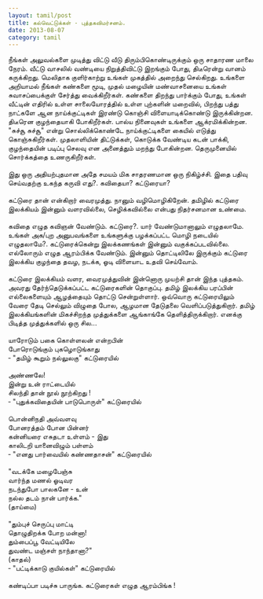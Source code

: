 ```yaml
---
layout: tamil/post
title: கல்வெட்டுக்கள் - புத்தகவிமர்சனம்.
date: 2013-08-07
category: tamil
---
```


நீங்கள் அலுவல்களை முடித்து விட்டு வீடு திரும்பிகொண்டிருக்கும் ஒரு சாதாரண மாலை நேரம். வீட்டு வாசலில் வண்டியை நிறுத்திவிட்டு இறங்கும் போது,
திடீரென்று வானம் கருக்கிறது. மெலிதாக குளிர்காற்று உங்கள் முகத்தில் அறைந்து செல்கிறது. உங்களை அறியாமல் நீங்கள் கண்களை  மூடி,
முதல் மழையின் மண்வாசனையை உங்கள் சுவாசப்பைக்குள் சேர்த்து வைக்கிறீர்கள். கண்களை திறந்து பார்க்கும் போது, உங்கள் வீட்டின் எதிரில் உள்ள
சாலையோரத்தில் உள்ள புற்களின் மறைவில், பிறந்து பத்து நாட்களே ஆன நாய்க்குட்டிகள் இரண்டு கொஞ்சி விளையாடிக்கொண்டு இருக்கின்றன.
திடீரென குழந்தையாகி போகிறீர்கள். பால்ய நினைவுகள் உங்களை ஆக்ரமிக்கின்றன. "சுச்சூ சுச்சூ" என்று சொல்லிக்கொண்டே நாய்க்குட்டிகளை
கையில் எடுத்து கொஞ்சுகிறீர்கள். முதலாளியின் திட்டுக்கள்,  கொடுக்க வேண்டிய கடன் பாக்கி, குழந்தையின் படிப்பு செலவு என அனைத்தும்
மறந்து போகின்றன. தெருமுனையில் சொர்க்கத்தை உணருகிறீர்கள்.<br/>
<br/>
இது ஒரு அதியற்புதமான அதே சமயம் மிக சாதரணமான ஒரு நிகிழ்ச்சி. இதை பதிவு செய்வதற்கு உகந்த கருவி எது?. கவிதையா? கட்டுரையா?<br/>
<br/>
கட்டுரை தான் என்கிறார் வைரமுத்து. நானும் வழிமொழிகிறேன். தமிழில் கட்டுரை இலக்கியம் இன்னும் வளரவில்லை, செழிக்கவில்லை என்பது
நிதர்சனமான உண்மை.<br/>
<br/>
கவிதை எழுத கவிஞன் வேண்டும். கட்டுரை?. யார் வேண்டுமானாலும் எழுதலாமே. உங்கள் அக/புற அனுபவங்களை உங்களுக்கு பழக்கப்பட்ட
மொழி நடையில் எழுதலாமே?. கட்டுரைக்கென்று இலக்கணங்கள் இன்னும் வகுக்கப்படவில்லை. எல்லோரும் எழுத ஆரம்பிக்க வேண்டும்.
இன்னும் தொட்டிலிலே இருக்கும் கட்டுரை இலக்கிய குழந்தை தவழ, நடக்க, ஓடி விளையாட உதவி செய்வோம்.<br/>
<br/>
கட்டுரை இலக்கியம் வளர, வைரமுத்துவின் இன்னொரு முயற்சி தான் இந்த புத்தகம். அவரது தேர்ந்தெடுக்கப்பட்ட கட்டுரைகளின் தொகுப்பு.
தமிழ் இலக்கிய பரப்பின் எல்லைகளையும் ஆழத்தையும் தொட்டு சென்றுள்ளார். ஒவ்வொரு கட்டுரையிலும் வேரை தேடி செல்லும் விழுதை போல,
ஆழமான தேடுதலை வெளிப்படுத்துகிறார். தமிழ் இலக்கியங்களின் மிகச்சிறந்த முத்துக்களை ஆங்காங்கே தெளித்திருக்கிறார்.
எனக்கு பிடித்த முத்துக்களில் ஒரு சில...<br/>
<br/>
யாரோடும் பகை கொள்ளலன் என்றபின்<br/>
போரொடுங்கும் புகழொடுங்காது<br/>
&#x2010; "தமிழ் கூறும் நல்லுலகு" கட்டுரையில்<br/>
<br/>
அண்ணலே!<br/>
இன்று உன் ராட்டையில்<br/>
சிலந்தி தான் நூல் நூற்கிறது !<br/>
&#x2010; "புதுக்கவிதையின் பாடுபொருள்" கட்டுரையில்<br/>
<br/>
பொன்னிநதி அவ்வளவு<br/>
போனரத்தம் போன பின்னர்<br/>
கன்னியரை எசுதடா உள்ளம் - இது<br/>
காலிடறி யானைவிழும் பள்ளம்<br/>
&#x2010; "எனது பார்வையில் கண்ணதாசன்" கட்டுரையில்<br/>
<br/>
"வடக்கே மழைபேஞ்சு<br/>
வார்ந்த மணல் ஓடிவர<br/>
நடந்துபோ பாலகனே - உன்<br/>
நல்ல தடம் நான் பார்க்க."<br/>
(தாய்மை)<br/>
<br/>
"தும்புச் செருப்பு மாட்டி<br/>
தொழுதிறக்க போற மன்னா!<br/>
தும்பைப்பூ வேட்டியிலே<br/>
துவண்ட மஞ்சள் நாந்தானா?"<br/>
(காதல்)<br/>
&#x2010; "பட்டிக்காடு குயில்கள்" கட்டுரையில்<br/>
<br/>
கண்டிப்பா படிச்சு பாருங்க. கட்டுரைகள் எழுத ஆரம்பிங்க !<br/>
<br/>
